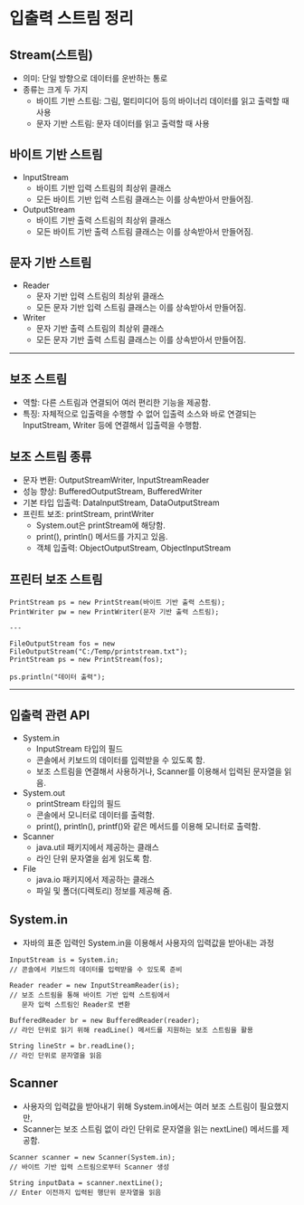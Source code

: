 # 입출력 스트림 정리

## Stream(스트림)
- 의미: 단일 방향으로 데이터를 운반하는 통로
- 종류는 크게 두 가지
  - 바이트 기반 스트림: 그림, 멀티미디어 등의 바이너리 데이터를 읽고 출력할 때 사용
  - 문자 기반 스트림: 문자 데이터를 읽고 출력할 때 사용

## 바이트 기반 스트림
- InputStream
  - 바이트 기반 입력 스트림의 최상위 클래스
  - 모든 바이트 기반 입력 스트림 클래스는 이를 상속받아서 만들어짐.
- OutputStream
  - 바이트 기반 출력 스트림의 최상위 클래스 
  - 모든 바이트 기반 출력 스트림 클래스는 이를 상속받아서 만들어짐.

## 문자 기반 스트림
- Reader
    - 문자 기반 입력 스트림의 최상위 클래스
    - 모든 문자 기반 입력 스트림 클래스는 이를 상속받아서 만들어짐.
- Writer
    - 문자 기반 출력 스트림의 최상위 클래스
    - 모든 문자 기반 출력 스트림 클래스는 이를 상속받아서 만들어짐.

---

## 보조 스트림
- 역할: 다른 스트림과 연결되어 여러 편리한 기능을 제공함.
- 특징: 자체적으로 입출력을 수행할 수 없어 입출력 소스와 바로 연결되는 InputStream, Writer 등에 연결해서 입출력을 수행함.

## 보조 스트림 종류
- 문자 변환: OutputStreamWriter, InputStreamReader
- 성능 향상: BufferedOutputStream, BufferedWriter
- 기본 타입 입출력: DataInputStream, DataOutputStream
- 프린트 보조: printStream, printWriter 
  - System.out은 printStream에 해당함.
  - print(), println() 메서드를 가지고 있음.
  - 객체 입출력: ObjectOutputStream, ObjectInputStream

## 프린터 보조 스트림
```
PrintStream ps = new PrintStream(바이트 기반 출력 스트림);
PrintWriter pw = new PrintWriter(문자 기반 출력 스트림);

---

FileOutputStream fos = new FileOutputStream("C:/Temp/printstream.txt");
PrintStream ps = new PrintStream(fos);

ps.println("데이터 출력");
```

---

## 입출력 관련 API
- System.in
  - InputStream 타입의 필드
  - 콘솔에서 키보드의 데이터를 입력받을 수 있도록 함.
  - 보조 스트림을 연결해서 사용하거나, Scanner를 이용해서 입력된 문자열을 읽음.
- System.out
  - printStream 타입의 필드
  - 콘솔에서 모니터로 데이터를 출력함.
  - print(), println(), printf()와 같은 메서드를 이용해 모니터로 출력함.
- Scanner
  - java.util 패키지에서 제공하는 클래스
  - 라인 단위 문자열을 쉽게 읽도록 함.
- File
  - java.io 패키지에서 제공하는 클래스
  - 파일 및 폴더(디렉토리) 정보를 제공해 줌.

## System.in
- 자바의 표준 입력인 System.in을 이용해서 사용자의 입력값을 받아내는 과정
```
InputStream is = System.in; 
// 콘솔에서 키보드의 데이터를 입력받을 수 있도록 준비

Reader reader = new InputStreamReader(is); 
// 보조 스트림을 통해 바이트 기반 입력 스트림에서
   문자 입력 스트림인 Reader로 변환
   
BufferedReader br = new BufferedReader(reader);
// 라인 단위로 읽기 위해 readLine() 메서드를 지원하는 보조 스트림을 활용

String lineStr = br.readLine(); 
// 라인 단위로 문자열을 읽음
```

## Scanner
- 사용자의 입력값을 받아내기 위해 System.in에서는 여러 보조 스트림이 필요했지만, 
- Scanner는 보조 스트림 없이 라인 단위로 문자열을 읽는 nextLine() 메서드를 제공함.
```
Scanner scanner = new Scanner(System.in);
// 바이트 기반 입력 스트림으로부터 Scanner 생성

String inputData = scanner.nextLine();
// Enter 이전까지 입력된 행단위 문자열을 읽음
```